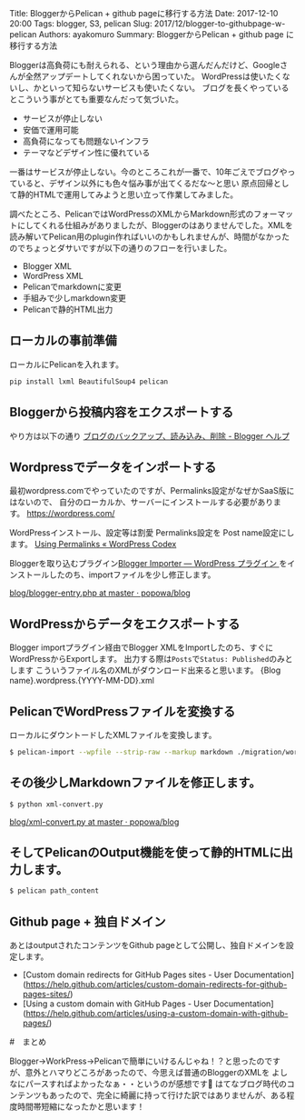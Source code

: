 Title: BloggerからPelican + github pageに移行する方法
Date: 2017-12-10 20:00
Tags: blogger, S3, pelican
Slug: 2017/12/blogger-to-githubpage-w-pelican
Authors: ayakomuro
Summary: BloggerからPelican + github page に移行する方法

Bloggerは高負荷にも耐えられる、という理由から選んだんだけど、Googleさんが全然アップデートしてくれないから困っていた。
WordPressは使いたくないし、かといって知らないサービスも使いたくない。
ブログを長くやっているとこういう事がとても重要なんだって気づいた。

- サービスが停止しない
- 安価で運用可能
- 高負荷になっても問題ないインフラ
- テーマなどデザイン性に優れている

一番はサービスが停止しない。今のところこれが一番で、10年ごえでブログやっていると、デザイン以外にも色々悩み事が出てくるだな〜と思い
原点回帰として静的HTMLで運用してみようと思い立って作業してみました。

調べたところ、PelicanではWordPressのXMLからMarkdown形式のフォーマットにしてくれる仕組みがありましたが、Bloggerのはありませんでした。XMLを読み解いてPelican用のplugin作ればいいのかもしれませんが、時間がなかったのでちょっとダサいですが以下の通りのフローを行いました。

+ Blogger XML
+ WordPress XML
+ Pelicanでmarkdownに変更
+ 手組みで少しmarkdown変更
+ Pelicanで静的HTML出力

## ローカルの事前準備
ローカルにPelicanを入れます。
```sh
pip install lxml BeautifulSoup4 pelican
```

## Bloggerから投稿内容をエクスポートする

やり方は以下の通り
[ブログのバックアップ、読み込み、削除 - Blogger ヘルプ ](https://support.google.com/blogger/answer/41387?hl=ja)

## Wordpressでデータをインポートする

最初wordpress.comでやっていたのですが、Permalinks設定がなぜかSaaS版にはないので、
自分のローカルか、サーバーにインストールする必要があります。
https://wordpress.com/

WordPressインストール、設定等は割愛
Permalinks設定を Post name設定にします。
[Using Permalinks « WordPress Codex ](https://codex.wordpress.org/Using_Permalinks)

Bloggerを取り込むプラグイン[Blogger Importer — WordPress プラグイン ](https://ja.wordpress.org/plugins/blogger-importer/)をインストールしたのち、importファイルを少し修正します。

[blog/blogger-entry.php at master · popowa/blog](https://github.com/popowa/blog/blob/master/migration/wordpress/wp-content/plugins/blogger-importer/blogger-entry.php)

## WordPressからデータをエクスポートする

Blogger importプラグイン経由でBlogger XMLをImportしたのち、すぐにWordPressからExportします。
出力する際は`Posts`で`Status: Published`のみとします
こういうファイル名のXMLがダウンロード出来ると思います。
{Blog name}.wordpress.{YYYY-MM-DD}.xml


## PelicanでWordPressファイルを変換する
ローカルにダウントードしたXMLファイルを変換します。

```sh
$ pelican-import --wpfile --strip-raw --markup markdown ./migration/wordpress.2017-12-09.xml -o ./content-markdown/
```

## その後少しMarkdownファイルを修正します。

```sh
$ python xml-convert.py
```

[blog/xml-convert.py at master · popowa/blog](https://github.com/popowa/blog/blob/master/migration/xml-convert.py)

## そしてPelicanのOutput機能を使って静的HTMLに出力します。

```sh
$ pelican path_content
```
## Github page + 独自ドメイン
あとはoutputされたコンテンツをGithub pageとして公開し、独自ドメインを設定します。
- [Custom domain redirects for GitHub Pages sites - User Documentation] (https://help.github.com/articles/custom-domain-redirects-for-github-pages-sites/)
- [Using a custom domain with GitHub Pages - User Documentation] (https://help.github.com/articles/using-a-custom-domain-with-github-pages/)


#　まとめ

Blogger->WorkPress->Pelicanで簡単にいけるんじゃね！？と思ったのですが、意外とハマりどころがあったので、今思えば普通のBloggerのXMLを
よしなにパースすればよかったなぁ・・というのが感想です🙈
はてなブログ時代のコンテンツもあったので、完全に綺麗に持って行けた訳ではありませんが、ある程度時間帯短縮になったかと思います！
